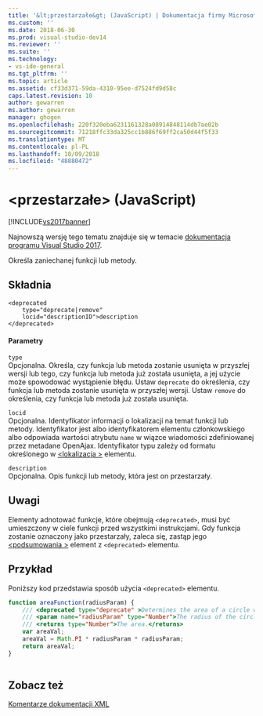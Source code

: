 ```yaml
---
title: '&lt;przestarzałe&gt; (JavaScript) | Dokumentacja firmy Microsoft'
ms.custom: ''
ms.date: 2018-06-30
ms.prod: visual-studio-dev14
ms.reviewer: ''
ms.suite: ''
ms.technology:
- vs-ide-general
ms.tgt_pltfrm: ''
ms.topic: article
ms.assetid: cf33d371-59da-4310-95ee-d7524fd9d58c
caps.latest.revision: 10
author: gewarren
ms.author: gewarren
manager: ghogen
ms.openlocfilehash: 220f320eba6231161328a08914848114db7ae02b
ms.sourcegitcommit: 71218ffc33da325cc1b886f69ff2ca50d44f5f33
ms.translationtype: MT
ms.contentlocale: pl-PL
ms.lasthandoff: 10/09/2018
ms.locfileid: "48880472"
---
```

# <a name="ltdeprecatedgt-javascript"></a>&lt;przestarzałe&gt; (JavaScript)
[!INCLUDE[vs2017banner](../includes/vs2017banner.md)]

Najnowszą wersję tego tematu znajduje się w temacie [dokumentacja programu Visual Studio 2017](/visualstudio/).  
  
Określa zaniechanej funkcji lub metody.  
  
## <a name="syntax"></a>Składnia  
  
```  
<deprecated  
    type="deprecate|remove"  
    locid="descriptionID">description  
</deprecated>  
```  
  
#### <a name="parameters"></a>Parametry  
 `type`  
 Opcjonalna. Określa, czy funkcja lub metoda zostanie usunięta w przyszłej wersji lub tego, czy funkcja lub metoda już została usunięta, a jej użycie może spowodować wystąpienie błędu. Ustaw `deprecate` do określenia, czy funkcja lub metoda zostanie usunięta w przyszłej wersji. Ustaw `remove` do określenia, czy funkcja lub metoda już została usunięta.  
  
 `locid`  
 Opcjonalna. Identyfikator informacji o lokalizacji na temat funkcji lub metody. Identyfikator jest albo identyfikatorem elementu członkowskiego albo odpowiada wartości atrybutu `name` w wiązce wiadomości zdefiniowanej przez metadane OpenAjax. Identyfikator typu zależy od formatu określonego w [ \<lokalizacja >](../ide/loc-javascript.md) elementu.  
  
 `description`  
 Opcjonalna. Opis funkcji lub metody, która jest on przestarzały.  
  
## <a name="remarks"></a>Uwagi  
 Elementy adnotować funkcje, które obejmują `<deprecated>`, musi być umieszczony w ciele funkcji przed wszystkimi instrukcjami. Gdy funkcja zostanie oznaczony jako przestarzały, zaleca się, zastąp jego [ \<podsumowania >](../ide/summary-javascript.md) element z `<deprecated>` elementu.  
  
## <a name="example"></a>Przykład  
 Poniższy kod przedstawia sposób użycia `<deprecated>` elementu.  
  
```javascript  
function areaFunction(radiusParam) {  
    /// <deprecated type="deprecate" >Determines the area of a circle when supplied a radius parameter.</deprecated>  
    /// <param name="radiusParam" type="Number">The radius of the circle.</param>  
    /// <returns type="Number">The area.</returns>  
    var areaVal;  
    areaVal = Math.PI * radiusParam * radiusParam;  
    return areaVal;  
}  
  
```  
  
## <a name="see-also"></a>Zobacz też  
 [Komentarze dokumentacji XML](../ide/xml-documentation-comments-javascript.md)



